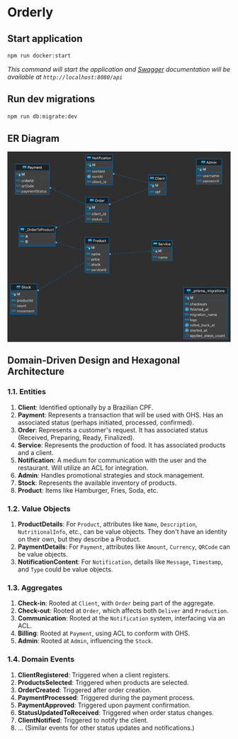 # Orderly

## Start application

```sh
npm run docker:start
```

_This command will start the application and [Swagger](https://swagger.io/) documentation will be available at `http://localhost:8080/api`_

## Run dev migrations

```sh
npm run db:migrate:dev
```

## ER Diagram

<img align="center" src="./.github/orderly-er-diagram.png" alt="ER Diagram" />

## Domain-Driven Design and Hexagonal Architecture

### 1.1. Entities

1. **Client**: Identified optionally by a Brazilian CPF.
2. **Payment**: Represents a transaction that will be used with OHS. Has an associated status (perhaps initiated, processed, confirmed).
3. **Order**: Represents a customer's request. It has associated status (Received, Preparing, Ready, Finalized).
4. **Service**: Represents the production of food. It has associated products and a client.
5. **Notification**: A medium for communication with the user and the restaurant. Will utilize an ACL for integration.
6. **Admin**: Handles promotional strategies and stock management.
7. **Stock**: Represents the available inventory of products.
8. **Product**: Items like Hamburger, Fries, Soda, etc.

### 1.2. Value Objects

1. **ProductDetails**: For `Product`, attributes like `Name`, `Description`, `NutritionalInfo`, etc., can be value objects. They don't have an identity on their own, but they describe a Product.
2. **PaymentDetails**: For `Payment`, attributes like `Amount`, `Currency`, `QRCode` can be value objects.
3. **NotificationContent**: For `Notification`, details like `Message`, `Timestamp`, and `Type` could be value objects.

### 1.3. Aggregates

1. **Check-in**: Rooted at `Client`, with `Order` being part of the aggregate.
2. **Check-out**: Rooted at `Order`, which affects both `Deliver` and `Production`.
3. **Communication**: Rooted at the `Notification` system, interfacing via an ACL.
4. **Billing**: Rooted at `Payment`, using ACL to conform with OHS.
5. **Admin**: Rooted at `Admin`, influencing the `Stock`.

### 1.4. Domain Events

1. **ClientRegistered**: Triggered when a client registers.
2. **ProductsSelected**: Triggered when products are selected.
3. **OrderCreated**: Triggered after order creation.
4. **PaymentProcessed**: Triggered during the payment process.
5. **PaymentApproved**: Triggered upon payment confirmation.
6. **StatusUpdatedToReceived**: Triggered when order status changes.
7. **ClientNotified**: Triggered to notify the client.
8. ... (Similar events for other status updates and notifications.)
